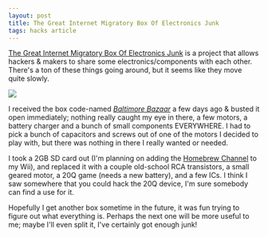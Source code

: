 ```yaml
---
layout: post
title: The Great Internet Migratory Box Of Electronics Junk
tags: hacks article
---
```


[The Great Internet Migratory Box Of Electronics
Junk](http://tgimboej.org/) is a project that allows hackers &amp; makers to share
some electronics/components with each other. There's a ton of these things
going around, but it seems like they move quite slowly.<!--more-->

![](http://i.imgur.com/N7zS1ug.jpg)

 I received the box code-named [_Baltimore
Bazaar_](http://tgimboej.org/Box_Code:_Baltimore_Bazaar) a few days ago &amp;
busted it open immediately; nothing really caught my eye in there, a few
motors, a battery charger and a bunch of small components EVERYWHERE. I had to
pick a bunch of capacitors and screws out of one of the motors I decided to
play with, but there was nothing in there I really wanted or needed.


I took a 2GB SD card out (I'm planning on adding the [Homebrew
Channel](http://hbc.hackmii.com/) to my Wii), and replaced it with a couple
old-school RCA transistors, a small geared motor, a 20Q game (needs a new
battery), and a few ICs. I think I saw somewhere that you could hack the 20Q
device, I'm sure somebody can find a use for it.


Hopefully I get another box sometime in the future, it was fun trying to
figure out what everything is. Perhaps the next one will be more useful to me;
maybe I'll even split it, I've certainly got enough junk!
